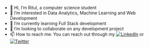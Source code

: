 - 👋 Hi, I’m Ritul, a computer science student
- 👀 I’m interested in Data Analytics, Machine Learning and Web Development
- 🌱 I’m currently learning Full Stack development
- 💞️ I’m looking to collaborate on any development project
- 📫 How to reach me:
  You can reach out through my [![LinkedIn](https://img.shields.io/badge/LinkedIn-0077B5?logo=linkedin&logoColor=white)](https://www.linkedin.com/in/ritul-vaghela-89b7b6249/) or [![Twitter](https://img.shields.io/badge/Twitter-1DA1F2?logo=twitter&logoColor=white)](https://x.com/ritul_vaghela)

<!---
RitulV/RitulV is a ✨ special ✨ repository because its `README.md` (this file) appears on your GitHub profile.
You can click the Preview link to take a look at your changes.
--->
